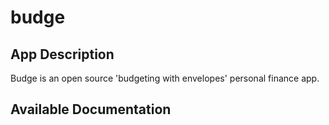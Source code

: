 # budge

## App Description

Budge is an open source 'budgeting with envelopes' personal finance app.

## Available Documentation

